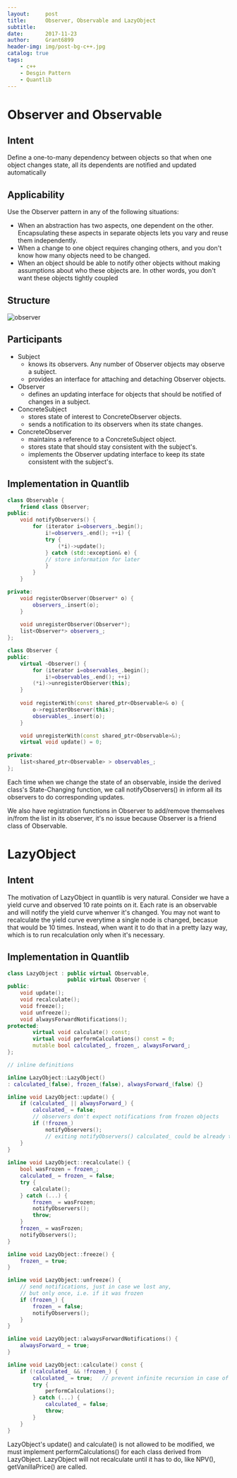 ```yaml
---
layout:		post
title:		Observer, Observable and LazyObject
subtitle:
date:		2017-11-23
author: 	Grant6899
header-img: img/post-bg-c++.jpg
catalog: true
tags:
    - c++
    - Desgin Pattern
    - Quantlib
---
```


# Observer and Observable

## Intent

Define a one-to-many dependency between objects so that when one object changes state, all its dependents are notified and updated automatically

## Applicability

Use the Observer pattern in any of the following situations:
- When an abstraction has two aspects, one dependent on the other. Encapsulating these aspects in separate objects lets you vary and reuse them independently.
- When a change to one object requires changing others, and you don't know how many objects need to be changed.
- When an object should be able to notify other objects without making assumptions about who these objects are. In other words, you don't want these objects tightly coupled

## Structure

![observer](../_post_img/observer.PNG)

## Participants

- Subject
  - knows its observers. Any number of Observer objects may observe a subject.
  - provides an interface for attaching and detaching Observer objects.
- Observer
  - defines an updating interface for objects that should be notified of changes in a subject.
- ConcreteSubject
  - stores state of interest to ConcreteObserver objects.
  - sends a notification to its observers when its state changes.
- ConcreteObserver
  - maintains a reference to a ConcreteSubject object.
  - stores state that should stay consistent with the subject's.
  - implements the Observer updating interface to keep its state consistent with the subject's.

## Implementation in Quantlib

```c++
class Observable {
	friend class Observer;
public:
	void notifyObservers() {
		for (iterator i=observers_.begin();
			i!=observers_.end(); ++i) {
			try {
				(*i)->update();
			} catch (std::exception& e) {
			// store information for later
			}
		}
	}

private:
	void registerObserver(Observer* o) {
		observers_.insert(o);
	}
    
	void unregisterObserver(Observer*);
	list<Observer*> observers_;
};

class Observer {
public:
	virtual ~Observer() {
		for (iterator i=observables_.begin();
			i!=observables_.end(); ++i)
		(*i)->unregisterObserver(this);
	}
	
    void registerWith(const shared_ptr<Observable>& o) {
		o->registerObserver(this);
		observables_.insert(o);
	}

	void unregisterWith(const shared_ptr<Observable>&);
	virtual void update() = 0;
    
private:
	list<shared_ptr<Observable> > observables_;
};
```
Each time when we change the state of an observable, inside the derived class's State-Changing function, we call notifyObservers() in inform all its observers to do corresponding updates.

We also have registration functions in Observer to add/remove themselves in/from the list in its observer, it's no issue because Observer is a friend class of Observable.

# LazyObject

## Intent

The motivation of LazyObject in quantlib is very natural. Consider we have a yield curve and observed 10 rate points on it. Each rate is an observable and will notify the yield curve whenver it's changed. You may not want to recalculate the yield curve everytime a single node is changed, becasue that would be 10 times. Instead, when want it to do that in a pretty lazy way, which is to run recalculation only when it's necessary.

## Implementation in Quantlib

```c++
class LazyObject : public virtual Observable,
                   public virtual Observer {
public:
	void update();
    void recalculate();
    void freeze();
    void unfreeze();
    void alwaysForwardNotifications();
protected:
        virtual void calculate() const;
        virtual void performCalculations() const = 0;
        mutable bool calculated_, frozen_, alwaysForward_;
};

// inline definitions

inline LazyObject::LazyObject()
: calculated_(false), frozen_(false), alwaysForward_(false) {}

inline void LazyObject::update() {
    if (calculated_ || alwaysForward_) {
        calculated_ = false;
        // observers don't expect notifications from frozen objects
        if (!frozen_)
            notifyObservers();
            // exiting notifyObservers() calculated_ could be already true because of non-lazy observers
    }
}
 
inline void LazyObject::recalculate() {
    bool wasFrozen = frozen_;
    calculated_ = frozen_ = false;
    try {
        calculate();
    } catch (...) {
        frozen_ = wasFrozen;
        notifyObservers();
        throw;
    }
    frozen_ = wasFrozen;
    notifyObservers();
}

inline void LazyObject::freeze() {
    frozen_ = true;
}

inline void LazyObject::unfreeze() {
    // send notifications, just in case we lost any,
    // but only once, i.e. if it was frozen
    if (frozen_) {
        frozen_ = false;
        notifyObservers();
    }
}

inline void LazyObject::alwaysForwardNotifications() {
    alwaysForward_ = true;
}

inline void LazyObject::calculate() const {
    if (!calculated_ && !frozen_) {
        calculated_ = true;   // prevent infinite recursion in case of bootstrapping
        try {
            performCalculations();
        } catch (...) {
            calculated_ = false;
            throw;
        }
    }
}
```

LazyObject's update() and calculate() is not allowed to be modified, we must implement performCalculations() for each class derived from LazyObject. LazyObject will not recalculate until it has to do, like NPV(), getVanillaPrice() are called.


